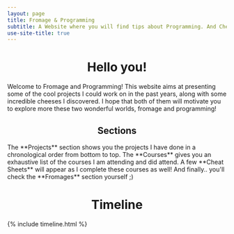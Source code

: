 ```yaml
---
layout: page
title: Fromage & Programming
subtitle: A Website where you will find tips about Programming. And Cheese.
use-site-title: true
---
```

<h1 align="middle"> Hello you! </h1>
Welcome to Fromage and Programming! This website aims at presenting some of the cool projects I could work on in the past years, along with some incredible cheeses I discovered. I hope that both of them will motivate you to explore more these two wonderful worlds, fromage and programming!
<h2 align="middle"> Sections </h2>
The **Projects** section shows you the projects I have done in a chronological order from bottom to top. The **Courses** gives you an exhaustive list of the courses I am attending and did attend. A few **Cheat Sheets** will appear as I complete these courses as well! And finally.. you'll check the **Fromages** section yourself ;)
<h1 align="middle"> Timeline </h1>
{% include timeline.html %}

